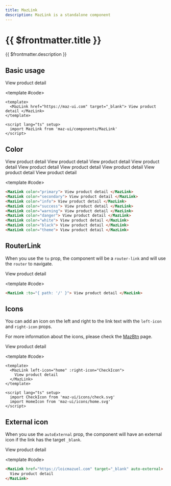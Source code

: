```yaml
---
title: MazLink
description: MazLink is a standalone component
---
```


# {{ $frontmatter.title }}

{{ $frontmatter.description }}

<!--@include: ./../.vitepress/mixins/getting-started.md-->

## Basic usage

<ComponentDemo>
  <MazLink href="https://maz-ui.com" target="_blank"> View product detail </MazLink>

  <template #code>

  ```vue
  <template>
    <MazLink href="https://maz-ui.com" target="_blank"> View product detail </MazLink>
  </template>

  <script lang="ts" setup>
    import MazLink from 'maz-ui/components/MazLink'
  </script>
  ```

  </template>
</ComponentDemo>

## Color

<ComponentDemo>
  <div class="maz-flex maz-flex-col maz-gap-2 maz-justify-center">
    <MazLink color="primary"> View product detail </MazLink>
    <MazLink color="secondary"> View product detail </MazLink>
    <MazLink color="info"> View product detail </MazLink>
    <MazLink color="success"> View product detail </MazLink>
    <MazLink color="warning"> View product detail </MazLink>
    <MazLink color="danger"> View product detail </MazLink>
    <MazLink color="white"> View product detail </MazLink>
    <MazLink color="black"> View product detail </MazLink>
    <MazLink color="theme"> View product detail </MazLink>
  </div>

  <template #code>

  ```html
  <MazLink color="primary"> View product detail </MazLink>
  <MazLink color="secondary"> View product detail </MazLink>
  <MazLink color="info"> View product detail </MazLink>
  <MazLink color="success"> View product detail </MazLink>
  <MazLink color="warning"> View product detail </MazLink>
  <MazLink color="danger"> View product detail </MazLink>
  <MazLink color="white"> View product detail </MazLink>
  <MazLink color="black"> View product detail </MazLink>
  <MazLink color="theme"> View product detail </MazLink>
  ```

  </template>
</ComponentDemo>

## RouterLink

When you use the `to` prop, the component will be a `router-link` and will use the `router` to navigate.

<ComponentDemo>
  <MazLink :to="{ path: '/' }"> View product detail </MazLink>

  <template #code>

  ```html
  <MazLink :to="{ path: '/' }"> View product detail </MazLink>
  ```

  </template>
</ComponentDemo>

## Icons

You can add an icon on the left and right to the link text with the `left-icon` and `right-icon` props.

For more information about the icons, please check the [MazBtn](./maz-btn.md#icons) page.

<ComponentDemo>
  <MazLink left-icon="home" :right-icon="CheckIcon"> View product detail </MazLink>

  <template #code>

  ```vue
  <template>
    <MazLink left-icon="home" :right-icon="CheckIcon">
      View product detail
    </MazLink>
  </template>

  <script lang="ts" setup>
    import CheckIcon from 'maz-ui/icons/check.svg'
    import HomeIcon from 'maz-ui/icons/home.svg'
  </script>
  ```

  </template>
</ComponentDemo>

## External icon

When you use the `autoExternal` prop, the component will have an external icon if the link has the target `_blank`.

<ComponentDemo>
  <MazLink href="https://loicmazuel.com" target="_blank" auto-external> View product detail </MazLink>

  <template #code>

  ```html
  <MazLink href="https://loicmazuel.com" target="_blank" auto-external>
    View product detail
  </MazLink>
  ```

  </template>
</ComponentDemo>

<script setup lang="ts">
  import CheckIcon from 'maz-ui/icons/check.svg'
  import HomeIcon from 'maz-ui/icons/home.svg'
</script>
<!--@include: ./../.vitepress/generated-docs/maz-link.doc.md-->

